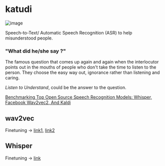 # katudi
![image](https://github.com/Dorian25/katudi/assets/32178615/8d9d53ad-4665-4f6f-831e-605b73ffbb52)

Speech-to-Text/ Automatic Speech Recognition (ASR) to help misunderstood people.

### "What did he/she say ?"

The famous question that comes up again and again when the interlocutor points out in the mouths of people who don't take the time to listen to the person. They choose the easy way out, ignorance rather than listening and caring.

*Listen to Understand*, could be the answer to the question.

[Benchmarking Top Open Source Speech Recognition Models: Whisper, Facebook Wav2vec2, And Kaldi](https://deepgram.com/learn/benchmarking-top-open-source-speech-models)

## wav2vec
Finetuning -> [link1](https://huggingface.co/blog/fine-tune-wav2vec2-english), [link2](https://medium.com/@gitau_am/from-raw-data-to-accurate-speech-recognition-asr-my-journey-of-data-preparation-df3a1b0dee3a)

## Whisper
Finetuning -> [link](https://huggingface.co/blog/fine-tune-whisper)
